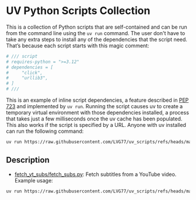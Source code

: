 # UV Python Scripts Collection

 This is a collection of Python scripts that are self-contained and can be run from the command line using the `uv run` command. The user don't have to take any extra steps to install any of the dependencies that the script need. That’s because each script starts with this magic comment:

```python
# /// script
# requires-python = ">=3.12"
# dependencies = [
#     "click",
#     "urllib3",
# ]
# ///
```

This is an example of inline script dependencies, a feature described in [PEP 723](https://peps.python.org/pep-0723/) and implemented by `uv run`. Running the script causes uv to create a temporary virtual environment with those dependencies installed, a process that takes just a few milliseconds once the uv cache has been populated. This also works if the script is specified by a URL. Anyone with uv installed can run the following command:

```bash
uv run https://raw.githubusercontent.com/LVG77/uv_scripts/refs/heads/main/fetch_yt_subs/fetch_subs.py <youtube_url>
```

## Description

- [fetch_yt_subs/fetch_subs.py](fetch_yt_subs/fetch_subs.py): Fetch subtitles from a YouTube video. Example usage:
```bash
uv run https://raw.githubusercontent.com/LVG77/uv_scripts/refs/heads/main/fetch_yt_subs/fetch_subs.py <youtube_url>
```